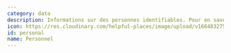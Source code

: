 ```yaml
---
category: data
description: Informations sur des personnes identifiables. Pour en savoir plus [cliquez-ici](https://fr.wikipedia.org/wiki/Données_personnelles)
icon: https://res.cloudinary.com/helpful-places/image/upload/v1664832750/dtpr-icons/data/personal_plh5jo.svg
id: personal
name: Personnel
---
```

